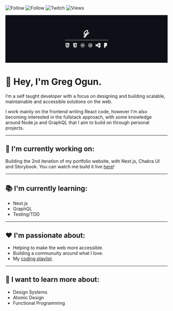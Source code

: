 ![Follow](https://img.shields.io/github/followers/gregogun?style=social)
![Follow](https://img.shields.io/twitter/follow/gregogun?style=social)
![Twitch](https://img.shields.io/twitch/status/gregogun?style=social)
![Views](https://img.shields.io/youtube/channel/views/UCQDUHOvgodaEqjHm9Ihn87w?style=social)


![banner](https://github.com/gregogun/gregogun/blob/master/src/profile-banner.png)

# 👋 Hey, I'm Greg Ogun.

I’m a self taught developer with a focus on designing and building scalable, maintainable and accessible solutions on the web.

I work mainly on the frontend writing React code, however I'm also becoming interested in the fullstack approach, with some knowledge around Node.js and GraphQL that I aim to build on through personal projects.

--- 

## 🚀 I'm currently working on: 

Building the 2nd iteration of my portfolio website, with Next.js, Chakra UI and Storybook. You can watch me build it live [here](https://www.youtube.com/channel/UCQDUHOvgodaEqjHm9Ihn87w)!

--- 

## 📚 I'm currently learning: 

- Next.js
- GraphQL
- Testing/TDD

--- 

## ❤ I'm passionate about: 

- Helping to make the web more accessible.
- Building a communuity around what I love.
- My [coding playlist](https://open.spotify.com/playlist/6r9Mi2pbYTfZH8FqdgR4ZJ?si=nmWPOOq9QpGTUtIcyPMoHg).

---

## 💭 I want to learn more about: 

- Design Systems
- Atomic Design
- Functional Programming
